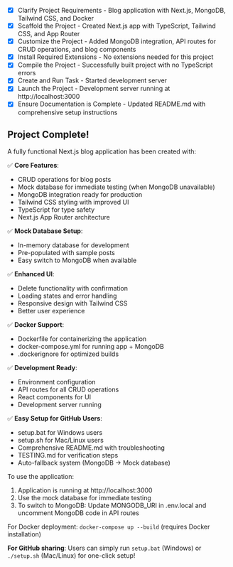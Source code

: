 - [x] Clarify Project Requirements - Blog application with Next.js, MongoDB, Tailwind CSS, and Docker
- [x] Scaffold the Project - Created Next.js app with TypeScript, Tailwind CSS, and App Router
- [x] Customize the Project - Added MongoDB integration, API routes for CRUD operations, and blog components  
- [x] Install Required Extensions - No extensions needed for this project
- [x] Compile the Project - Successfully built project with no TypeScript errors
- [x] Create and Run Task - Started development server
- [x] Launch the Project - Development server running at http://localhost:3000
- [x] Ensure Documentation is Complete - Updated README.md with comprehensive setup instructions

## Project Complete!

A fully functional Next.js blog application has been created with:

✅ **Core Features**:
- CRUD operations for blog posts
- Mock database for immediate testing (when MongoDB unavailable)
- MongoDB integration ready for production
- Tailwind CSS styling with improved UI
- TypeScript for type safety
- Next.js App Router architecture

✅ **Mock Database Setup**:
- In-memory database for development
- Pre-populated with sample posts
- Easy switch to MongoDB when available

✅ **Enhanced UI**:
- Delete functionality with confirmation
- Loading states and error handling
- Responsive design with Tailwind CSS
- Better user experience

✅ **Docker Support**:
- Dockerfile for containerizing the application
- docker-compose.yml for running app + MongoDB
- .dockerignore for optimized builds

✅ **Development Ready**:
- Environment configuration
- API routes for all CRUD operations
- React components for UI
- Development server running

✅ **Easy Setup for GitHub Users**:
- setup.bat for Windows users
- setup.sh for Mac/Linux users
- Comprehensive README.md with troubleshooting
- TESTING.md for verification steps
- Auto-fallback system (MongoDB → Mock database)

To use the application:
1. Application is running at http://localhost:3000
2. Use the mock database for immediate testing
3. To switch to MongoDB: Update MONGODB_URI in .env.local and uncomment MongoDB code in API routes

For Docker deployment: `docker-compose up --build` (requires Docker installation)

**For GitHub sharing**: Users can simply run `setup.bat` (Windows) or `./setup.sh` (Mac/Linux) for one-click setup!

